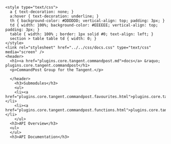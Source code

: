     <style type="text/css">
      a { text-decoration: none; }
      a:hover { text-decoration: underline; }
      th { background-color: #DDDDDD; vertical-align: top; padding: 3px; }
      td { width: 100%; background-color: #EEEEEE; vertical-align: top; padding: 3px; }
      table { width: 100% ; border: 1px solid #0; text-align: left; }
      section > table table td { width: 0; }
    </style>
    <link rel="stylesheet" href="../../css/docs.css" type="text/css" media="screen" />
    <header>
      <h1><a href="plugins.core.tangent.commandpost.md">docs</a> &raquo; plugins.core.tangent.commandpost</h1>
      <p>CommandPost Group for the Tangent.</p>

      </header>
        <h3>Submodules</h3>
        <ul>
        <li><a href="plugins.core.tangent.commandpost.favourites.html">plugins.core.tangent.commandpost.favourites</a></li>
        <li><a href="plugins.core.tangent.commandpost.functions.html">plugins.core.tangent.commandpost.functions</a></li>
        </ul>
      <h3>API Overview</h3>
      <ul>
      </ul>
      <h3>API Documentation</h3>
